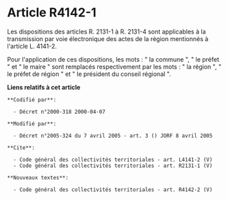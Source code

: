 # Article R4142-1

Les dispositions des articles R. 2131-1 à R. 2131-4 sont applicables à la transmission par voie électronique des actes de la
région mentionnés à l'article L. 4141-2. 

Pour l'application de ces dispositions, les mots : " la commune ", " le préfet " et " le maire " sont remplacés
respectivement par les mots : " la région ", " le préfet de région " et " le président du conseil régional ".

**Liens relatifs à cet article**

	**Codifié par**:

	  - Décret n°2000-318 2000-04-07

	**Modifié par**:

	  - Décret n°2005-324 du 7 avril 2005 - art. 3 () JORF 8 avril 2005

	**Cite**:

	  - Code général des collectivités territoriales - art. L4141-2 (V)
	  - Code général des collectivités territoriales - art. R2131-1 (V)

	**Nouveaux textes**:

	  - Code général des collectivités territoriales - art. R4142-2 (V)

